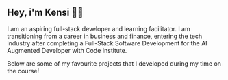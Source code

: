 ## Hey, i'm Kensi 👋🏼

I am an aspiring full-stack developer and learning facilitator. I am transitioning from a career in business and finance, entering the tech industry after completing a Full-Stack Software Development for the AI Augmented Developer with Code Institute.

Below are some of my favourite projects that I developed during my time on the course!
<!--
**kens-i/kens-i** is a ✨ _special_ ✨ repository because its `README.md` (this file) appears on your GitHub profile.

Here are some ideas to get you started:

- 🔭 I’m currently working on ...
- 🌱 I’m currently learning ...
- 👯 I’m looking to collaborate on ...
- 🤔 I’m looking for help with ...
- 💬 Ask me about ...
- 📫 How to reach me: ...
- 😄 Pronouns: ...
- ⚡ Fun fact: ...
-->
